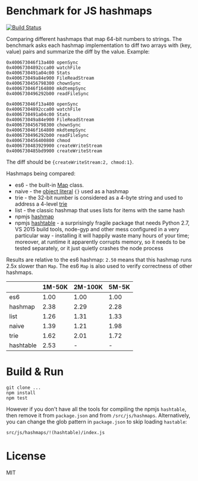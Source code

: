 # Benchmark for JS hashmaps

[![Build Status](https://travis-ci.org/cd48b153/hashmap-contest.svg?branch=master)](https://travis-ci.org/cd48b153/hashmap-contest)

Comparing different hashmaps that map 64-bit numbers to strings. The benchmark asks each hashmap implementation to diff two arrays with (key, value) pairs and summarize the diff by the value. Example:

```
0x400673046f13a400 openSync
0x40067304892cca00 watchFile
0x4006730491a04c00 Stats
0x400673049a84e900 FileReadStream
0x4006730456798300 chownSync
0x400673046f164800 mkdtempSync
0x4006730496292b00 readFileSync

0x400673046f13a400 openSync
0x40067304892cca00 watchFile
0x4006730491a04c00 Stats
0x400673049a84e900 FileReadStream
0x4006730456798300 chownSync
0x400673046f164800 mkdtempSync
0x4006730496292b00 readFileSync
0x4006730456400800 chmod
0x4006730483929900 createWriteStream
0x4006730485bd9900 createWriteStream
```

The diff should be `{createWriteStream:2, chmod:1}`.

Hashmaps being compared:

- es6 - the built-in [Map](https://developer.mozilla.org/en-US/docs/Web/JavaScript/Reference/Global_Objects/Map) class.
- naive - the [object literal](https://developer.mozilla.org/en-US/docs/Learn/JavaScript/Objects/Basics) `{}` used as a hashmap
- trie - the 32-bit number is considered as a 4-byte string and used to address a 4-level [trie](https://en.wikipedia.org/wiki/Trie)
- list - the classic hashmap that uses lists for items with the same hash
- npmjs [hashmap](https://www.npmjs.com/package/hashmap)
- npmjs [hashtable](https://www.npmjs.com/package/hashtable) - a surprisingly fragile package that needs Python 2.7, VS 2015 build tools, node-gyp and other mess configured in a very particular way - installing it will happily waste many hours of your time; moreover, at runtime it apparently corrupts memory, so it needs to be tested separately, or it just quietly crashes the node process

Results are relative to the es6 hashmap: `2.50` means that this hashmap runs 2.5x slower than `Map`. The es6 `Map` is also used to verify correctness of other hashmaps.

|            |     1M-50K |    2M-100K |      5M-5K |
| ---------- | ---------- | ---------- | ---------- |
|        es6 |       1.00 |       1.00 |       1.00 |
|    hashmap |       2.38 |       2.29 |       2.28 |
|       list |       1.26 |       1.31 |       1.33 |
|      naive |       1.39 |       1.21 |       1.98 |
|       trie |       1.62 |       2.01 |       1.72 |
|  hashtable |       2.53 |          - |          - |

# Build & Run

```
git clone ...
npm install
npm test
```

However if you don't have all the tools for compiling the npmjs `hashtable`, then remove it from `package.json` and from `/src/js/hashmaps`. Alternatively, you can change the glob pattern in `package.json` to skip loading `hastable`:

```
src/js/hashmaps/!(hashtable)/index.js
```

# License

MIT
